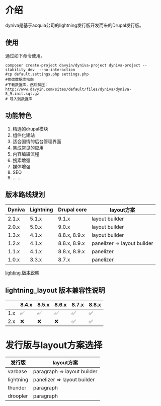 # 介绍
dyniva是基于acquia公司的lightning发行版开发而来的Drupal发行版。

## 使用
通过如下命令使用。
```
composer create-project davyin/dyniva-project dyniva-project --stability dev  --no-interaction
#cp default.settings.php settings.php
#修改数据库指向
#下载数据库，然后解压：http://www.davyin.com/sites/default/files/dyniva/dyniva-8_9.init.sql.gz
# 导入到数据库
```
## 功能特色
1. 精选的drupal模块
1. 组件化建站
1. 适合国情的后台管理界面
1. 集成常见的应用
1. 内容编辑流程
1. 搜索增强
1. 媒体增强
1. SEO
1. ... ...

## 版本路线规划
|Dyniva|Lightning|Drupal core|layout方案|
|---|---|---|----|
|2.1.x|5.1.x|9.1.x|layout builder|
|2.0.x|5.0.x|9.0.x|layout builder|
|1.3.x|4.1.x|8.8.x, 8.9.x|layout builder|
|1.2.x|4.1.x|8.8.x, 8.9.x|panelizer => layout builder|
|1.1.x|4.1.x|8.8.x, 8.9.x|panelizer|
|1.0.x|3.3.x|8.7.x|panelizer|

[lighting 版本说明](https://github.com/acquia/lightning/wiki/Lightning-3.x-vs-4.x)

## lightning_layout 版本兼容性说明
||8.4.x|8.5.x|8.6.x|8.7.x|8.8.x|
|--|--|--|--|--|--|
|1.x|✅|✅|✅|✅|✅|
|2.x|❌|❌|❌|✅|✅|

# 发行版与layout方案选择
|发行版|layout方案|
|--|--|
|varbase|paragraph => layout builder|
|lightning|panelizer => layout builder|
|thunder|paragraph|
|droopler|paragraph|
